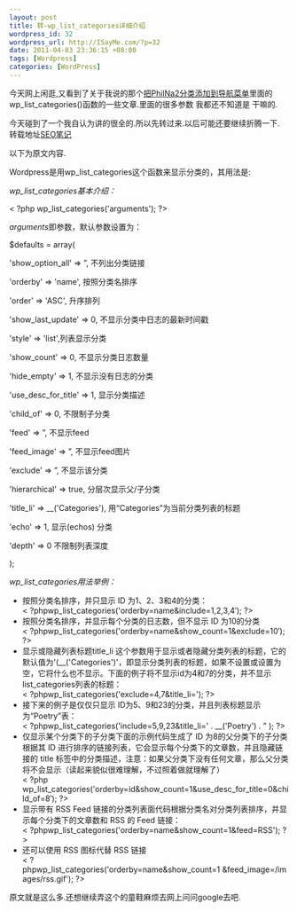 ```yaml
--- 
layout: post
title: 转-wp_list_categories详细介绍
wordpress_id: 32
wordpress_url: http://ISayMe.com/?p=32
date: 2011-04-03 23:36:15 +08:00
tags: [Wordpress]
categories: [WordPress]
---
```

今天网上闲逛,又看到了关于我说的那个[把PhilNa2分类添加到导航菜单](/2011/04/30-philna2-add-category-to-navigation-menu.html)里面的wp\_list_categories()函数的一些文章.里面的很多参数 我都还不知道是 干嘛的.

今天碰到了一个我自认为讲的很全的.所以先转过来.以后可能还要继续折腾一下.
转载地址[SEO笔记](http://www.seonote.net/basic/details-wp_list_categories.html)

以下为原文内容.

Wordpress是用wp_list_categories这个函数来显示分类的，其用法是:

*wp\_list_categories基本介绍：*

&lt; ?php wp_list_categories('arguments'); ?&gt;

*arguments*即参数，默认参数设置为：

$defaults = array(

'show_option_all' =&gt; ”, 不列出分类链接

'orderby' =&gt; 'name', 按照分类名排序

'order' =&gt; 'ASC', 升序排列

'show_last_update' =&gt; 0, 不显示分类中日志的最新时间戳

'style' =&gt; 'list',列表显示分类

'show_count' =&gt; 0, 不显示分类日志数量

'hide_empty' =&gt; 1, 不显示没有日志的分类

'use_desc_for_title' =&gt; 1, 显示分类描述

'child_of' =&gt; 0, 不限制子分类

'feed' =&gt; ”, 不显示feed

'feed_image' =&gt; ”, 不显示feed图片

'exclude' =&gt; ”, 不显示该分类

'hierarchical' =&gt; true, 分层次显示父/子分类

'title_li' =&gt; __('Categories'), 用“Categories”为当前分类列表的标题

'echo' =&gt; 1, 显示(echos) 分类

'depth' =&gt; 0 不限制列表深度

);

*wp\_list_categories用法举例：*

- 按照分类名排序，并只显示 ID 为1、2、3和4的分类：  
    &lt; ?phpwp_list_categories('orderby=name&amp;include=1,2,3,4′); ?&gt;
- 按照分类名排序，并显示每个分类的日志数，但不显示 ID 为10的分类   
    &lt; ?phpwp_list_categories('orderby=name&amp;show_count=1&amp;exclude=10′); ?&gt;
- 显示或隐藏列表标题title\_li 这个参数用于显示或者隐藏分类列表的标题，它的默认值为'(\_\_('Categories')'，即显示分类列表的标题，如果不设置或设置为空，它将什么也不显示。下面的例子将不显示id为4和7的分类，并不显示list\_categories列表的标题：  
    &lt; ?phpwp\_list\_categories('exclude=4,7&amp;title\_li='); ?&gt;
- 接下来的例子是仅仅只显示 ID为5、9和23的分类，并且列表标题显示为“Poetry”表：  
    &lt; ?phpwp\_list\_categories('include=5,9,23&amp;title_li=' . \_\_('Poetry') . ” ); ?&gt;
- 仅显示某个分类下的子分类下面的示例代码生成了 ID 为8的父分类下的子分类根据其 ID 进行排序的链接列表，它会显示每个分类下的文章数，并且隐藏链接的 title 标签中的分类描述，注意：如果父分类下没有任何文章，那么父分类将不会显示（读起来貌似很难理解，不过照着做就理解了）  
    &lt; ?php wp\_list\_categories('orderby=id&amp;show\_count=1&amp;use\_desc\_for\_title=0&amp;child\_of=8′); ?&gt;
- 显示带有 RSS Feed 链接的分类列表面代码根据分类名对分类列表排序，并显示每个分类下的文章数和 RSS 的 Feed 链接：  
    &lt; ?phpwp\_list\_categories('orderby=name&amp;show\_count=1&amp;feed=RSS'); ?&gt;
- 还可以使用 RSS 图标代替 RSS 链接  
    &lt; ?phpwp_list_categories('orderby=name&amp;show\_count=1&nbsp;&amp;feed_image=/images/rss.gif'); ?&gt;

原文就是这么多.还想继续弄这个的童鞋麻烦去网上问问google去吧.

